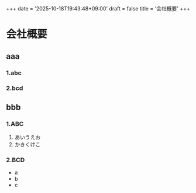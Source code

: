+++
date = '2025-10-18T19:43:48+09:00'
draft = false
title = '会社概要'
+++


# 会社概要

## aaa
### 1.abc
### 2.bcd
## bbb
### 1.ABC
1. あいうえお
2. かきくけこ
### 2.BCD
- a
- b
- c
